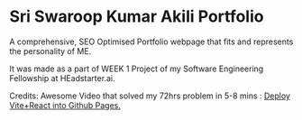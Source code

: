 # Sri Swaroop Kumar Akili Portfolio 

A comprehensive, SEO Optimised Portfolio webpage that fits and represents the personality of ME.

It was made as a part of WEEK 1 Project of my Software Engineering  Fellowship at HEadstarter.ai.

Credits:
Awesome Video that solved my 72hrs problem in 5-8 mins : [Deploy Vite+React into Github Pages.]((https://youtu.be/XhoWXhyuW_I?si=rh1_Jlh0yyQ--6-P))
